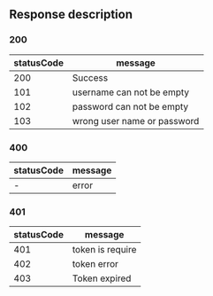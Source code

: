## Response description

### 200

| statusCode | message                     |
| ---------- | --------------------------- |
| 200        | Success                     |
| 101        | username can not be empty   |
| 102        | password can not be empty   |
| 103        | wrong user name or password |

### 400

| statusCode | message |
| ---------- | ------- |
| -          | error   |

### 401

| statusCode | message          |
| ---------- | ---------------- |
| 401        | token is require |
| 402        | token error      |
| 403        | Token expired    |
